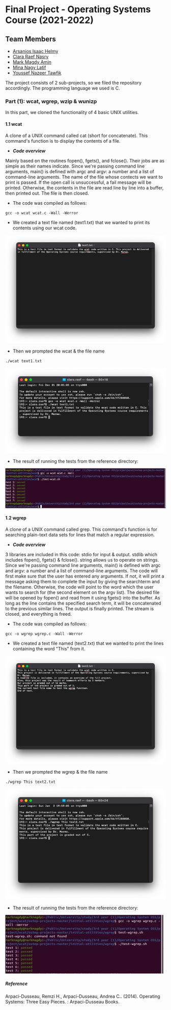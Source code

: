 # Final Project - Operating Systems Course (2021-2022)
## Team Members
- [Arsanios Isaac Helmy](https://github.com/arsaniisaac)
- [Clara Raef Nasry](https://github.com/Clara-Raef)
- [Mark Magdy Amin](https://github.com/markmagdy822000)
- [Mina Nagy Latif](https://github.com/MinaNagyLatif)
- [Youssef Nazeer Tawfik](https://github.com/Yousef-nazeer)

The project consists of 2 sub-projects, so we filed the repository accordingly. The programming language we used is C.

### Part (1): wcat, wgrep, wzip & wunizp
In this part, we cloned the functionality of 4 basic UNIX utilities.

#### 1.1 wcat
A clone of a UNIX command called cat (short for concatenate). This command's function is to display the contents of a file.

- ***Code overview***

Mainly based on the routines fopen(), fgets(), and fclose(). Their jobs are as simple as their names indicate.
Since we're passing command line arguments, main() is defined with argc and argv: a number and a list of command-line arguments.
The name of the file whose contects we want to print is passed. If the open call is unsuccessful, a fail message will be printed. Otherwise, the contents in the file are read line by line into a buffer, then printed out. The file is then closed.

- The code was compiled as follows:

```
gcc -o wcat wcat.c -Wall -Werror
```

- We created a text file named (text1.txt) that we wanted to print its contents using our wcat code.

![text1](https://github.com/Clara-Raef/OS-Final-Project/blob/main/Part%201/wcat/test/WCAT%20-%20Text%20file.png)

- Then we prompted the wcat & the file name

```
./wcat text1.txt
```

![wcat](https://github.com/Clara-Raef/OS-Final-Project/blob/main/Part%201/wcat/test/WCAT.png)

- The result of running the tests from the reference directory:

![Test](https://github.com/Clara-Raef/OS-Final-Project/blob/main/Part%201/wcat/test/WCAT%20TEST.jpeg)


#### 1.2 wgrep
A clone of a UNIX command called grep. This command's function is for searching plain-text data sets for lines that match a regular expression.

- ***Code overview***

3 libraries are included in this code: stdio for input & output. stdlib which includes fopen(), fgets() & fclose(). string allows us to operate on strings.
Since we're passing command line arguments, main() is defined with argc and argv: a number and a list of command-line arguments.
The code will first make sure that the user has entered any arguments. If not, it will print a message asking them to complete the input by giving the searchterm and the filename. Otherwise, the code will point to the word which the user wants to search for (the second element on the argv list). The desired file will be opened by fopen() and read from it using fgets() into the buffer. As long as the line contains the specified search term, it will be concatenated to the previous similar lines. The output is finally printed. The stream is closed, and everything is freed.

- The code was compiled as follows:

```
gcc -o wgrep wgrep.c -Wall -Werror
```

- We created a text file named (text2.txt) that we wanted to print the lines containing the word "This" from it.

![text2](https://github.com/Clara-Raef/OS-Final-Project/blob/main/Part%201/wgrep/test/WGREP%20-%20Text%20file.png)

- Then we prompted the wgrep & the file name

```
./wgrep This text2.txt
```

![wgrep](https://github.com/Clara-Raef/OS-Final-Project/blob/main/Part%201/wgrep/test/WGREP.png)

- The result of running the tests from the reference directory:

![Test](https://github.com/Clara-Raef/OS-Final-Project/blob/main/Part%201/wgrep/test/WGREP%20TEST.jpeg)



##### Reference
Arpaci-Dusseau, Remzi H., Arpaci-Dusseau, Andrea C.. (2014). Operating Systems: Three Easy Pieces. : Arpaci-Dusseau Books.




